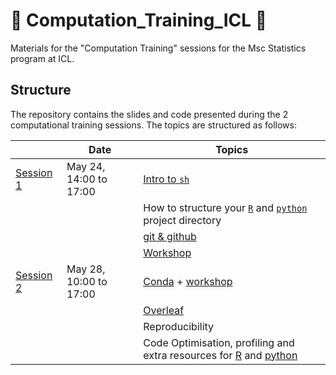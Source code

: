 # :rocket: Computation_Training_ICL :rocket:
Materials for the "Computation Training" sessions for the Msc Statistics program at ICL.

## Structure 

The repository contains the slides and code presented during the 2 computational training sessions.
The topics are structured as follows:

|                          | Date                   | Topics                                                                                                                    |
|--------------------------|------------------------|---------------------------------------------------------------------------------------------------------------------------|
| [Session 1](./session1/) | May 24, 14:00 to 17:00 | [Intro to `sh`](./session1/MSc_Computing_Presentation-2.pdf)                                                              |
|                          |                        | How to structure your [`R`](./session1/r_repo_structure.md) and [`python`](./session1/MSc_Computing_Presentation-2.pdf) project directory                          |
|                          |                        | [git & github](./session1/intro_to_git.pptx)                                                                              |
|                          |                        | [Workshop](https://github.com/bmartin9/MScComputingIntro)                                                                 |
| [Session 2](./session2/) | May 28, 10:00 to 17:00 | [Conda](./session2/conda/Dependency%20management.pdf) + [workshop](./session2/conda)                               |
|                          |                        | [Overleaf](./session2/Overleaf_notes.pdf)                                                                                 |
|                          |                        | Reproducibility                                                                                                           |
|                          |                        | Code Optimisation, profiling and extra resources for [R](./session2/_site/making_R_fast.html) and [python](./session2/fast_python/python_optimisation.pdf) |

